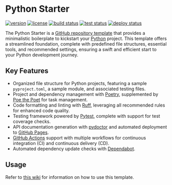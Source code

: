 # Python Starter

[![version](https://img.shields.io/github/v/release/threeal/python-starter?style=flat-square)](https://github.com/threeal/python-starter/releases)
[![license](https://img.shields.io/github/license/threeal/python-starter?style=flat-square)](./LICENSE)
[![build status](https://img.shields.io/github/actions/workflow/status/threeal/python-starter/build.yaml?branch=main&style=flat-square)](https://github.com/threeal/python-starter/actions/workflows/build.yaml)
[![test status](https://img.shields.io/github/actions/workflow/status/threeal/python-starter/test.yaml?branch=main&label=test&style=flat-square)](https://github.com/threeal/python-starter/actions/workflows/test.yaml)
[![deploy status](https://img.shields.io/github/actions/workflow/status/threeal/python-starter/deploy.yaml?branch=main&label=deploy&style=flat-square)](https://github.com/threeal/python-starter/actions/workflows/deploy.yaml)

The Python Starter is a [GitHub repository template](https://docs.github.com/en/repositories/creating-and-managing-repositories/creating-a-repository-from-a-template) that provides a minimalistic boilerplate to kickstart your [Python](https://www.python.org/) project. This template offers a streamlined foundation, complete with predefined file structures, essential tools, and recommended settings, ensuring a swift and efficient start to your Python development journey.

## Key Features

- Organized file structure for Python projects, featuring a sample `pyproject.toml`, a sample module, and associated testing files.
- Project and dependency management with [Poetry](https://python-poetry.org/), supplemented by [Poe the Poet](https://poethepoet.natn.io/index.html) for task management.
- Code formatting and linting with [Ruff](https://github.com/astral-sh/ruff), leveraging all recommended rules for enhanced code quality.
- Testing framework powered by [Pytest](https://docs.pytest.org/en/7.4.x/), complete with support for test coverage checks.
- API documentation generation with [pydoctor](https://pydoctor.readthedocs.io/en/latest/index.html) and automated deployment to [GitHub Pages](https://pages.github.com/).
- [GitHub Actions](https://github.com/features/actions) support with multiple workflows for continuous integration (CI) and continuous delivery (CD).
- Automated dependency update checks with [Dependabot](https://docs.github.com/en/code-security/dependabot).

## Usage

Refer to [this wiki](https://github.com/threeal/python-starter/wiki) for information on how to use this template.
